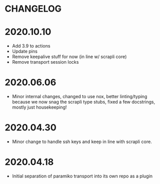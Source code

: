 CHANGELOG
=======

# 2020.10.10
- Add 3.9 to actions
- Update pins
- Remove keepalive stuff for now (in line w/ scrapli core)
- Remove transport session locks


# 2020.06.06
- Minor internal changes, changed to use nox, better linting/typing because we now snag the scrapli type stubs, fixed
 a few docstrings, mostly just housekeeping!


# 2020.04.30
- Minor change to handle ssh keys and keep in line with scrapli core.


# 2020.04.18
- Initial separation of paramiko transport into its own repo as a plugin

